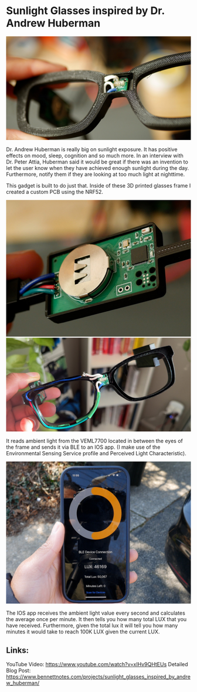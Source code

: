 # Sunlight Glasses inspired by Dr. Andrew Huberman

![Sunlight Glasses](/sunlight_glasses_close_up.jpg)

Dr. Andrew Huberman is really big on sunlight exposure. It has positive effects on mood, sleep, cognition and so much more. In an interview with Dr. Peter Attia, Huberman said it would be great if there was an invention to let the user know when they have achieved enough sunlight during the day. Furthermore, notify them if they are looking at too much light at nighttime.

This gadget is built to do just that. Inside of these 3D printed glasses frame I created a custom PCB using the NRF52. 

![Sunlight Glasses PCB](/sunlight_glasses_pcb.jpg)
![Sunlight Glasses Wiring](/sunlight_glasses_inside_frame.jpg)

It reads ambient light from the VEML7700 located in between the eyes of the frame and sends it via BLE to an IOS app. (I make use of the Environmental Sensing Service profile and Perceived Light Characteristic).

![Sunlight Glasses App](/sunlight_glasses_app.jpg)

The IOS app receives the ambient light value every second and calculates the average once per minute. It then tells you how many total LUX that you have received. Furthermore, given the total lux it will tell you how many minutes it would take to reach 100K LUX given the current LUX.

## Links:
YouTube Video: https://www.youtube.com/watch?v=xIHv9QHtEUs
Detailed Blog Post: https://www.bennettnotes.com/projects/sunlight_glasses_inspired_by_andrew_huberman/